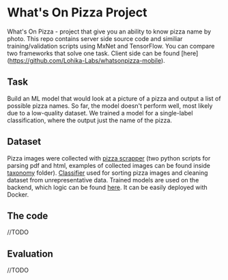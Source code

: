 # What's On Pizza Project

What's On Pizza - project that give you an ability to know pizza name by photo.
This repo contains server side source code and similiar training/validation scripts using MxNet and TensorFlow.
You can compare two frameworks that solve one task. 
Client side can be found [here] (https://github.com/Lohika-Labs/whatsonpizza-mobile).

## Task

Build an ML model that would look at a picture of a pizza and output a list of possible pizza names.
So far, the model doesn't perform well, most likely due to a low-quality dataset.
We trained a model for a single-label classification, where the output just the name of the pizza.

## Dataset

Pizza images were collected with [pizza scrapper](https://github.com/Lohika-Labs/whatsonpizza/tree/master/pizza_scraper) (two python scripts for parsing pdf and html, examples of collected images can be found inside [taxonomy](https://github.com/Lohika-Labs/whatsonpizza/tree/master/taxonomy/images) folder).
[Classifier](https://github.com/Lohika-Labs/whatsonpizza/tree/master/whatsonpizza_classifier) used for sorting pizza images and cleaning dataset from unrepresentative data.
Trained models are used on the backend, which logic can be found [here](https://github.com/Lohika-Labs/whatsonpizza/tree/master/whatsonpizza_backend). It can be easily deployed with Docker.

## The code

//TODO

## Evaluation
//TODO
